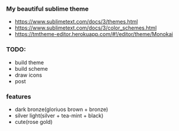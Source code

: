 ### My beautiful sublime theme

- https://www.sublimetext.com/docs/3/themes.html
- https://www.sublimetext.com/docs/3/color_schemes.html
- https://tmtheme-editor.herokuapp.com/#!/editor/theme/Monokai

### TODO:

- build theme
- build scheme
- draw icons
- post

### features

- dark bronze(gloriuos brown + bronze)
- silver light(silver + tea-mint + black)
- cute(rose gold)
